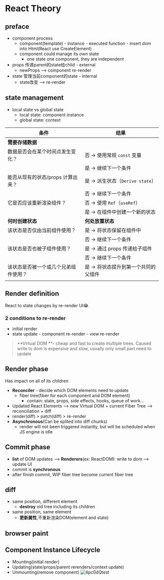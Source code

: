 # React Theory

## preface

- component process
  - component(template) - instance - executed function - insert dom into Html(React use CreateElement)
  - component could manage its own state
    - one state one component, they are independent
- props 传递parent的state给child - external
  - newProps --> component re-render
- state 管理当前component的state - internal
  - state改变 --> re-render

## state management
- local state vs global state
  - local state: component instance
  - global state: context

| **条件**                                             | **结果**                                             |
|------------------------------------------------------|------------------------------------------------------|
| **需要存储数据**                                      |                                                      |
| 数据是否会在某个时间点发生变化？                      | 否 → 使用常规 `const` 变量                           |
|                                                      | 是 → 继续下一个条件                                  |
| 能否从现有的状态/props 计算出来？                      | 是 → 派生状态（`Derive state`）                      |
|                                                      | 否 → 继续下一个条件                                  |
| 它是否应该重新渲染组件？                              | 否 → 使用 `Ref`（`useRef`）                          |
|                                                      | 是 → 在组件中创建一个新的状态                        |
| **何时创建状态**                                      | **何处放置状态**                                     |
| 该状态是否仅由当前组件使用？                          | 是 → 将状态保留在组件中                              |
|                                                      | 否 → 继续下一个条件                                  |
| 该状态是否也被子组件使用？                            | 是 → 通过 props 传递给子组件                         |
|                                                      | 否 → 继续下一个条件                                  |
| 该状态是否被一个或几个兄弟组件使用？                  | 是 → 将状态提升到第一个共同的父组件                 |
|                                                      |                                                      |

## Render definition
React to state changes by re-render UI😂

### 2 conditions to re-render
- initial render
- state update - component re-render - view re-render
> **Virtual DOM **- cheap and fast to create multiple trees. Caused write to dom is expensive and slow, usually only small part need to update

## Render phase
Has impact on all of its children
- **Reconciler** - decide which DOM elements need to update
  - fiber tree(fiber for each component and DOM element)
    - contain: state, props, side effects, hooks, queue of work...
- Updated React Elements --> new Virtual DOM + current Fiber Tree --> reconciliation + diff
- render(diff) > patch(diff) > re-render
- **Asynchronous**(Can be splited into diff chunks)
  - render will not been triggered instantly, but will be scheduled when JS engine is idle 

## Commit phase
- **list** of DOM updates --> **Renderers**(ex: ReactDOM): write to dom --> update UI
- commit is **synchronous**
- after finish commit, WIP fiber tree become current fiber tree

## diff
- same position, different element
  - **destroy** old tree including its children
- same position, same element
  - **更新属性**,不重新渲染DOM(element and state)

## browser paint

## Component Instance Lifecycle

- Mounting(initial render)
- Updating(state/props/parent rerenders/context update)
- Unmounting(remove component)
![4pc0dQtest](https://cdn.jsdelivr.net/gh/h3x311/upic@main/LC3/2024/4pc0dQtest.png)